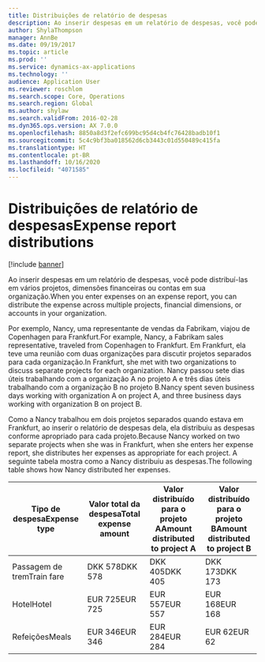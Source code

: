 ```yaml
---
title: Distribuições de relatório de despesas
description: Ao inserir despesas em um relatório de despesas, você pode distribuí-las em vários projetos, entidades legais ou contas da organização.
author: ShylaThompson
manager: AnnBe
ms.date: 09/19/2017
ms.topic: article
ms.prod: ''
ms.service: dynamics-ax-applications
ms.technology: ''
audience: Application User
ms.reviewer: roschlom
ms.search.scope: Core, Operations
ms.search.region: Global
ms.author: shylaw
ms.search.validFrom: 2016-02-28
ms.dyn365.ops.version: AX 7.0.0
ms.openlocfilehash: 8850a8d3f2efc699bc95d4cb4fc76428badb10f1
ms.sourcegitcommit: 5c4c9bf3ba018562d6cb3443c01d550489c415fa
ms.translationtype: HT
ms.contentlocale: pt-BR
ms.lasthandoff: 10/16/2020
ms.locfileid: "4071585"
---
```

# <a name="expense-report-distributions"></a><span data-ttu-id="d7884-103">Distribuições de relatório de despesas</span><span class="sxs-lookup"><span data-stu-id="d7884-103">Expense report distributions</span></span>

[!include [banner](../includes/banner.md)]

<span data-ttu-id="d7884-104">Ao inserir despesas em um relatório de despesas, você pode distribuí-las em vários projetos, dimensões financeiras ou contas em sua organização.</span><span class="sxs-lookup"><span data-stu-id="d7884-104">When you enter expenses on an expense report, you can distribute the expense across multiple projects, financial dimensions, or accounts in your organization.</span></span>

<span data-ttu-id="d7884-105">Por exemplo, Nancy, uma representante de vendas da Fabrikam, viajou de Copenhagen para Frankfurt.</span><span class="sxs-lookup"><span data-stu-id="d7884-105">For example, Nancy, a Fabrikam sales representative, traveled from Copenhagen to Frankfurt.</span></span> <span data-ttu-id="d7884-106">Em Frankfurt, ela teve uma reunião com duas organizações para discutir projetos separados para cada organização.</span><span class="sxs-lookup"><span data-stu-id="d7884-106">In Frankfurt, she met with two organizations to discuss separate projects for each organization.</span></span> <span data-ttu-id="d7884-107">Nancy passou sete dias úteis trabalhando com a organização A no projeto A e três dias úteis trabalhando com a organização B no projeto B.</span><span class="sxs-lookup"><span data-stu-id="d7884-107">Nancy spent seven business days working with organization A on project A, and three business days working with organization B on project B.</span></span>

<span data-ttu-id="d7884-108">Como a Nancy trabalhou em dois projetos separados quando estava em Frankfurt, ao inserir o relatório de despesas dela, ela distribuiu as despesas conforme apropriado para cada projeto.</span><span class="sxs-lookup"><span data-stu-id="d7884-108">Because Nancy worked on two separate projects when she was in Frankfurt, when she enters her expense report, she distributes her expenses as appropriate for each project.</span></span> <span data-ttu-id="d7884-109">A seguinte tabela mostra como a Nancy distribuiu as despesas.</span><span class="sxs-lookup"><span data-stu-id="d7884-109">The following table shows how Nancy distributed her expenses.</span></span>


| <span data-ttu-id="d7884-110">Tipo de despesa</span><span class="sxs-lookup"><span data-stu-id="d7884-110">Expense type</span></span> | <span data-ttu-id="d7884-111">Valor total da despesa</span><span class="sxs-lookup"><span data-stu-id="d7884-111">Total expense amount</span></span>|<span data-ttu-id="d7884-112">Valor distribuído para o projeto A</span><span class="sxs-lookup"><span data-stu-id="d7884-112">Amount distributed to project A</span></span>| <span data-ttu-id="d7884-113">Valor distribuído para o projeto B</span><span class="sxs-lookup"><span data-stu-id="d7884-113">Amount distributed to project B</span></span> |
|--------------|---------------------|-------------------------------|---------------------------------|
|<span data-ttu-id="d7884-114">Passagem de trem</span><span class="sxs-lookup"><span data-stu-id="d7884-114">Train fare</span></span>   |<span data-ttu-id="d7884-115">DKK 578</span><span class="sxs-lookup"><span data-stu-id="d7884-115">DKK 578</span></span>              |<span data-ttu-id="d7884-116">DKK 405</span><span class="sxs-lookup"><span data-stu-id="d7884-116">DKK 405</span></span>                        |<span data-ttu-id="d7884-117">DKK 173</span><span class="sxs-lookup"><span data-stu-id="d7884-117">DKK 173</span></span>                          |
|<span data-ttu-id="d7884-118">Hotel</span><span class="sxs-lookup"><span data-stu-id="d7884-118">Hotel</span></span>         |<span data-ttu-id="d7884-119">EUR 725</span><span class="sxs-lookup"><span data-stu-id="d7884-119">EUR 725</span></span>              |<span data-ttu-id="d7884-120">EUR 557</span><span class="sxs-lookup"><span data-stu-id="d7884-120">EUR 557</span></span>                        |<span data-ttu-id="d7884-121">EUR 168</span><span class="sxs-lookup"><span data-stu-id="d7884-121">EUR 168</span></span>                          |
|<span data-ttu-id="d7884-122">Refeições</span><span class="sxs-lookup"><span data-stu-id="d7884-122">Meals</span></span>         |<span data-ttu-id="d7884-123">EUR 346</span><span class="sxs-lookup"><span data-stu-id="d7884-123">EUR 346</span></span>              |<span data-ttu-id="d7884-124">EUR 284</span><span class="sxs-lookup"><span data-stu-id="d7884-124">EUR 284</span></span>                        |<span data-ttu-id="d7884-125">EUR 62</span><span class="sxs-lookup"><span data-stu-id="d7884-125">EUR 62</span></span>                           |

